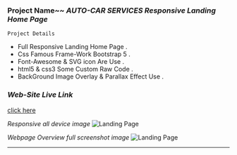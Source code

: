 ### Project Name~~   _AUTO-CAR SERVICES Responsive Landing Home Page_

``` Project Details ```
- Full Responsive Landing Home Page .
- Css Famous Frame-Work Bootstrap 5 .
- Font-Awesome & SVG icon Are Use .
- html5 & css3 Some Custom Raw Code .
- BackGround Image Overlay & Parallax Effect Use .

### _Web-Site Live Link_
[click here](http://192.168.0.103:5500/index.html)

_Responsive all device image_
![Landing Page](images/markdwon/auto-car-responsive.PNG)

_Webpage Overview full screenshot image_
![Landing Page](images/markdwon/auto-car-fullsite-screenshot.PNG)

---